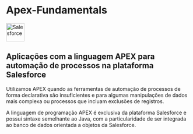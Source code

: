 # Apex-Fundamentals

<img align="center" alt="Salesforce" height="50" width="50" src="https://cdn.jsdelivr.net/gh/devicons/devicon/icons/salesforce/salesforce-original.svg" />
          
## Aplicações com a linguagem APEX para automação de processos na plataforma Salesforce
Utilizamos APEX quando as ferramentas de automação de processos de forma declarativa são insuficientes e para algumas manipulações de dados mais complexa ou processos que incluam exclusões de registros.

A linguagem de programação APEX é exclusiva da plataforma Salesforce e possui sintaxe semelhante ao Java, com a particularidade de ser integrada ao banco de dados orientada a objetos da Salesforce.
